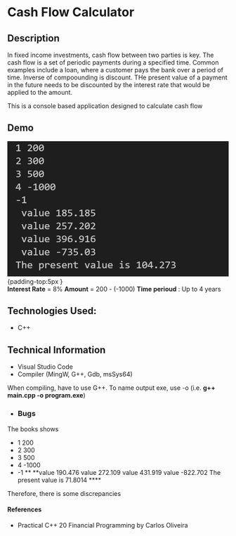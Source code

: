 # Cash Flow Calculator

## Description
In fixed income investments, cash flow between two parties is key. The cash flow is a set of periodic payments during a specified time. Common examples include a loan, where a customer pays the bank over a period of time. Inverse of compoounding is discount. THe present value of a payment in the future needs to be discounted by the interest rate that would be applied to the amount.


This is a console based application designed to calculate cash flow



## Demo

 ![](https://github.com/360Appz/Programming/blob/main/Financial%20Programming/Cash%20Flow%20Calculator/Demo/Result.PNG) {padding-top:5px } 
 <br>
 **Interest Rate** = 8% **Amount** = 200 - (-1000) **Time perioud** : Up  to 4 years 



## Technologies Used:
* C++

## Technical Information
* Visual Studio Code
* Compiler (MingW, G++, Gdb, msSys64)

When compiling, have to use G++. To name output exe, use -o (i.e. **g++ main.cpp -o program.exe**)

* ### Bugs
The books shows 
* 1 200
* 2 300
* 3 500
* 4 -1000
* -1
** **value 190.476
value 272.109
value 431.919
value -822.702
The present value is 71.8014 ****

Therefore, there is some discrepancies

#### **References**
* Practical C++ 20 Financial Programming by Carlos Oliveira




